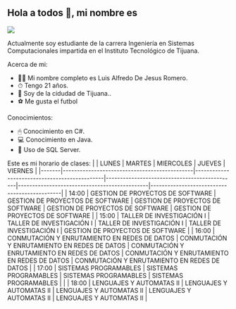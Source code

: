## Hola a todos 👋, mi nombre es 
![](https://images.cooltext.com/5549093.png)

Actualmente soy estudiante de la carrera Ingeniería en Sistemas Computacionales
impartida en el Instituto Tecnológico de Tijuana.
 
 
Acerca de mi:
- 👨‍🦱 Mi nombre completo es Luis Alfredo De Jesus Romero.
- ⏱ Tengo 21 años.
- 🌆 Soy de la cidudad de Tijuana..
- ⚽ Me gusta el futbol


Conocimientos:
- 🖱 Conocimiento en C#.
- 💻 Conocimiento en Java.
- 📗 Uso de SQL Server.


Este es mi horario de clases:
|       | LUNES                                        | MARTES                                       | MIERCOLES                                    | JUEVES                                       | VIERNES                                      |
|-------|----------------------------------------------|----------------------------------------------|----------------------------------------------|----------------------------------------------|----------------------------------------------|
| 14:00 | GESTION DE PROYECTOS DE  SOFTWARE            | GESTION DE PROYECTOS DE SOFTWARE             | GESTION DE PROYECTOS DE  SOFTWARE            | GESTION DE PROYECTOS DE SOFTWARE             | GESTION DE PROYECTOS DE SOFTWARE             |
| 15:00 | TALLER DE INVESTIGACIÓN I                    | TALLER DE INVESTIGACIÓN I                    | TALLER DE INVESTIGACIÓN I                    | TALLER DE INVESTIGACIÓN I                    | GESTION DE PROYECTOS DE SOFTWARE             |
| 16:00 | CONMUTACIÓN Y ENRUTAMIENTO EN REDES DE DATOS | CONMUTACIÓN Y ENRUTAMIENTO EN REDES DE DATOS | CONMUTACIÓN Y ENRUTAMIENTO EN REDES DE DATOS | CONMUTACIÓN Y ENRUTAMIENTO EN REDES DE DATOS | CONMUTACIÓN Y ENRUTAMIENTO EN REDES DE DATOS |
| 17:00 | SISTEMAS PROGRAMABLES                        | SISTEMAS PROGRAMABLES                        | SISTEMAS PROGRAMABLES                        | SISTEMAS PROGRAMABLES                        |                                              |
| 18:00 | LENGUAJES Y AUTOMATAS II                     | LENGUAJES Y AUTOMATAS II                     | LENGUAJES Y AUTOMATAS II                     | LENGUAJES Y AUTOMATAS II                     | LENGUAJES Y AUTOMATAS II                     |
